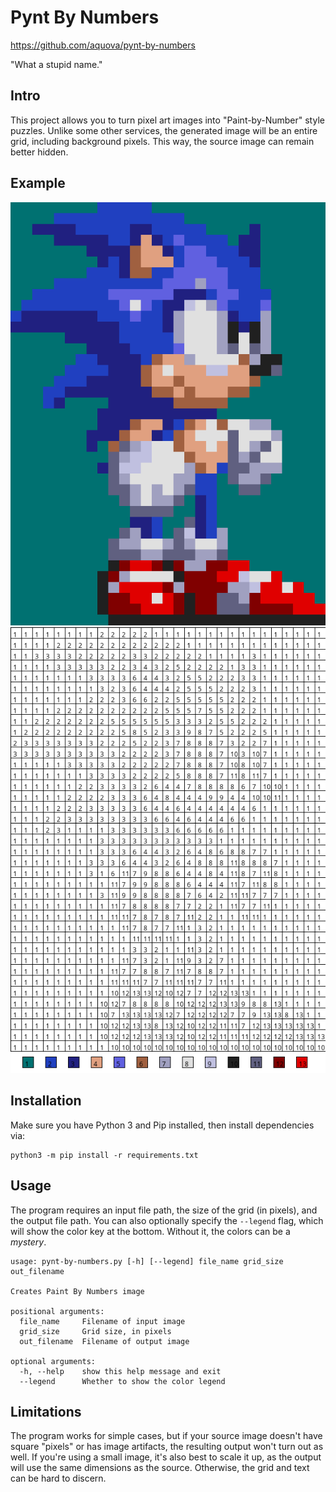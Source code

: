 # Pynt By Numbers

https://github.com/aquova/pynt-by-numbers

"What a stupid name."

## Intro

This project allows you to turn pixel art images into "Paint-by-Number" style puzzles. Unlike some other services, the generated image will be an entire grid, including background pixels. This way, the source image can remain better hidden.

## Example

![Sonic Before](examples/sonic.png)
![Sonic After](examples/sonic_out.png)

## Installation

Make sure you have Python 3 and Pip installed, then install dependencies via:

```
python3 -m pip install -r requirements.txt
```

## Usage

The program requires an input file path, the size of the grid (in pixels), and the output file path. You can also optionally specify the `--legend` flag, which will show the color key at the bottom. Without it, the colors can be a *mystery*.

```
usage: pynt-by-numbers.py [-h] [--legend] file_name grid_size out_filename

Creates Paint By Numbers image

positional arguments:
  file_name     Filename of input image
  grid_size     Grid size, in pixels
  out_filename  Filename of output image

optional arguments:
  -h, --help    show this help message and exit
  --legend      Whether to show the color legend
```

## Limitations

The program works for simple cases, but if your source image doesn't have square "pixels" or has image artifacts, the resulting output won't turn out as well. If you're using a small image, it's also best to scale it up, as the output will use the same dimensions as the source. Otherwise, the grid and text can be hard to discern.
